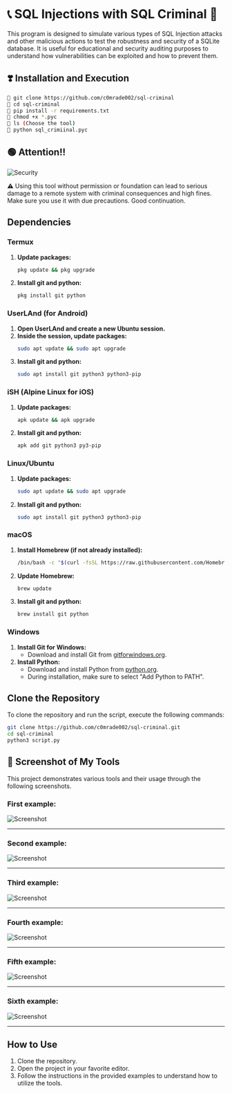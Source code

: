 # 📞 SQL Injections with SQL Criminal 🥷

This program is designed to simulate various types of SQL Injection attacks and other malicious actions to test the robustness and security of a SQLite database. It is useful for educational and security auditing purposes to understand how vulnerabilities can be exploited and how to prevent them.

## ❣️ Installation and Execution

```sh
🐧 git clone https://github.com/c0mrade002/sql-criminal
🐧 cd sql-criminal
🐧 pip install -r requirements.txt
🐧 chmod +x *.pyc
🐧 ls (Choose the tool)
🐧 python sql_crimiinal.pyc
```

## 🟢 Attention!!

![Security](https://www.keepersecurity.com/blog/wp-content/uploads/2023/03/blog@2x-12-1024x349.jpg)

⚠️ Using this tool without permission or foundation can lead to serious damage to a remote system with criminal consequences and high fines. Make sure you use it with due precautions. Good continuation.

## Dependencies

### Termux

1. **Update packages:**
    ```sh
    pkg update && pkg upgrade
    ```
2. **Install git and python:**
    ```sh
    pkg install git python
    ```

### UserLAnd (for Android)

1. **Open UserLAnd and create a new Ubuntu session.**
2. **Inside the session, update packages:**
    ```sh
    sudo apt update && sudo apt upgrade
    ```
3. **Install git and python:**
    ```sh
    sudo apt install git python3 python3-pip
    ```

### iSH (Alpine Linux for iOS)

1. **Update packages:**
    ```sh
    apk update && apk upgrade
    ```
2. **Install git and python:**
    ```sh
    apk add git python3 py3-pip
    ```

### Linux/Ubuntu

1. **Update packages:**
    ```sh
    sudo apt update && sudo apt upgrade
    ```
2. **Install git and python:**
    ```sh
    sudo apt install git python3 python3-pip
    ```

### macOS

1. **Install Homebrew (if not already installed):**
    ```sh
    /bin/bash -c "$(curl -fsSL https://raw.githubusercontent.com/Homebrew/install/HEAD/install.sh)"
    ```
2. **Update Homebrew:**
    ```sh
    brew update
    ```
3. **Install git and python:**
    ```sh
    brew install git python
    ```

### Windows

1. **Install Git for Windows:**
    - Download and install Git from [gitforwindows.org](https://gitforwindows.org/).
2. **Install Python:**
    - Download and install Python from [python.org](https://www.python.org/downloads/).
    - During installation, make sure to select "Add Python to PATH".

## Clone the Repository

To clone the repository and run the script, execute the following commands:

```sh
git clone https://github.com/c0mrade002/sql-criminal.git
cd sql-criminal
python3 script.py
```

## 💯 Screenshot of My Tools

This project demonstrates various tools and their usage through the following screenshots.

### First example:
![Screenshot](https://i.ibb.co/cTs49gP/Screenshot-20240611-035336-Termux.jpg)

---

### Second example:
![Screenshot](https://i.ibb.co/Pz63Bhb/Screenshot-20240611-035437-Termux.jpg)

---

### Third example:
![Screenshot](https://i.ibb.co/8df92Q3/Screenshot-20240611-035531-Termux.jpg)

---

### Fourth example:
![Screenshot](https://i.ibb.co/R6rTrJQ/Screenshot-20240611-035549-Termux.jpg)

---

### Fifth example:
![Screenshot](https://i.ibb.co/qrHs9BP/Screenshot-20240611-035646-Termux.jpg)

---

### Sixth example:
![Screenshot](https://i.ibb.co/5vMHSnb/Screenshot-20240611-035730-Termux.jpg)

---

## How to Use

1. Clone the repository.
2. Open the project in your favorite editor.
3. Follow the instructions in the provided examples to understand how to utilize the tools.